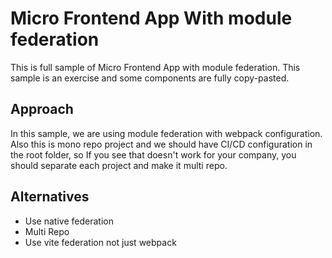 # Micro Frontend App With module federation
This is full sample of Micro Frontend App with module federation.
This sample is an exercise and some components are fully copy-pasted. 

## Approach
In this sample, we are using module federation with webpack configuration.
Also this is mono repo project and we should have CI/CD configuration in the root folder, so If you see that doesn't work for your company, you should separate each project and make it multi repo.

## Alternatives

* Use native federation
* Multi Repo 
* Use vite federation not just webpack

